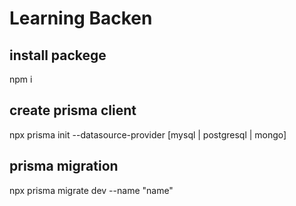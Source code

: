 # Learning Backen

## install packege 
npm i

## create prisma client 
npx prisma init --datasource-provider [mysql | postgresql | mongo]

## prisma migration
npx prisma migrate dev --name "name"
